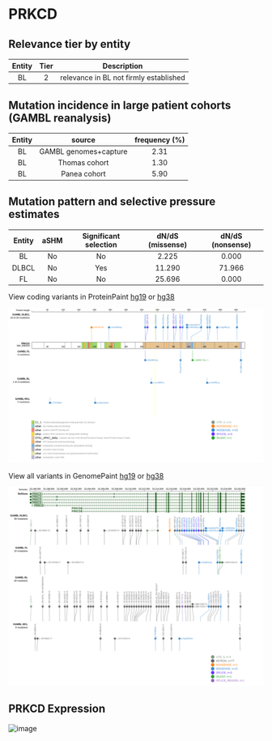 # PRKCD

## Relevance tier by entity

|Entity|Tier|Description                           |
|:------:|:----:|--------------------------------------|
|BL    |2   |relevance in BL not firmly established|

## Mutation incidence in large patient cohorts (GAMBL reanalysis)

|Entity|source               |frequency (%)|
|:------:|:---------------------:|:-------------:|
|BL    |GAMBL genomes+capture|2.31         |
|BL    |Thomas cohort        |1.30         |
|BL    |Panea cohort         |5.90         |

## Mutation pattern and selective pressure estimates

|Entity|aSHM|Significant selection|dN/dS (missense)|dN/dS (nonsense)|
|:------:|:----:|:---------------------:|:----------------:|:----------------:|
|BL    |No  |No                   | 2.225          | 0.000          |
|DLBCL |No  |Yes                  |11.290          |71.966          |
|FL    |No  |No                   |25.696          | 0.000          |



View coding variants in ProteinPaint [hg19](https://morinlab.github.io/LLMPP/GAMBL/PRKCD_protein.html)  or [hg38](https://morinlab.github.io/LLMPP/GAMBL/PRKCD_protein_hg38.html)

![image](images/proteinpaint/PRKCD_NM_006254.svg)

View all variants in GenomePaint [hg19](https://morinlab.github.io/LLMPP/GAMBL/PRKCD.html)  or [hg38](https://morinlab.github.io/LLMPP/GAMBL/PRKCD_hg38.html)

![image](images/proteinpaint/PRKCD.svg)
## PRKCD Expression
![image](images/gene_expression/PRKCD_by_pathology.svg)
<!-- ORIGIN: Unknown -->
